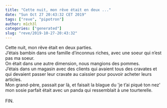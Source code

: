 ```yaml
---
title: "Cette nuit, mon rêve était en deux ..."
date: "Sun Oct 27 20:43:32 CET 2019"
tags: ["reve", "pipotron"]
author: m1ch3l
categories: ["generated"]
slug: "reve/2019-10-27-20:43:32"
---
```


Cette nuit, mon rêve était en deux parties.<br>
J’étais bambin dans une famille d’inconnus riches, avec une soeur qui n’est pas ma soeur.<br>
On était dans une autre dimension, nous mangions des pommes.<br>
J’étais dans un magasin avec des clients qui avaient tous des cravates et qui devaient passer leur cravate au caissier pour pouvoir acheter leurs articles.<br>
Mon grand-père, passait par là, et faisait la blague du 'je t’ai piqué ton nez'<br>
mon sosie parfait était avec un panda qui ressemblait à une tourterelle.<br>
<br>
FIN.<br>
<br>
